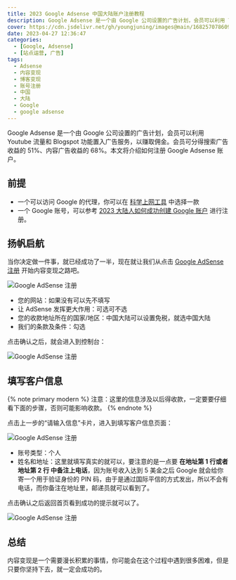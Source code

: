 ```yaml
---
title: 2023 Google Adsense 中国大陆账户注册教程
description: Google Adsense 是一个由 Google 公司设置的广告计划，会员可以利用 Youtube 流量和 Blogspot 功能置入广告服务，以赚取佣金。会员可分得搜索广告收益的51%、内容广告收益的68%。本文将介绍如何注册 Google Adsense 账户。
cover: https://cdn.jsdelivr.net/gh/youngjuning/images@main/1682570786092.png
date: 2023-04-27 12:36:47
categories:
  - [Google, Adsense]
  - [站点运营, 广告]
tags:
  - Adsense
  - 内容变现
  - 博客变现
  - 账号注册
  - 中国
  - 大陆
  - Google
  - google adsense
---
```


Google Adsense 是一个由 Google 公司设置的广告计划，会员可以利用 Youtube 流量和 Blogspot 功能置入广告服务，以赚取佣金。会员可分得搜索广告收益的 51%、内容广告收益的 68%。本文将介绍如何注册 Google Adsense 账户。

## 前提

- 一个可以访问 Google 的代理，你可以在 [科学上网工具](https://youngjuning.js.org/vpn/) 中选择一款
- 一个 Google 账号，可以参考 [2023 大陆人如何成功创建 Google 账户](https://youngjuning.js.org/382c92b68823/) 进行注册。

## 扬帆启航

当你决定做一件事，就已经成功了一半，现在就让我们从点击 [Google AdSense 注册](https://adsense.google.com/adsense/signup/create?referer=https://adsense.google.com/start/&sac=true&pli=1&authuser=0) 开始内容变现之路吧。

![Google AdSense 注册](https://cdn.jsdelivr.net/gh/youngjuning/images@main/1682570658242.png)

- 您的网站：如果没有可以先不填写
- 让 AdSense 发挥更大作用：可选可不选
- 您的收款地址所在的国家/地区：中国大陆可以设置免税，就选中国大陆
- 我们的条款及条件：勾选

点击确认之后，就会进入到控制台：

![Google AdSense 注册](https://cdn.jsdelivr.net/gh/youngjuning/images@main/1682571240158.png)

## 填写客户信息

{% note primary modern %}
注意：这里的信息涉及以后得收款，一定要要仔细看下面的步骤，否则可能影响收款。
{% endnote %}

点击上一步的“请输入信息”卡片，进入到填写客户信息页面：

![Google AdSense 注册](https://cdn.jsdelivr.net/gh/youngjuning/images@main/1682571783990.png)

- 账号类型：个人
- 姓名和地址：这里就填写真实的就可以，要注意的是一点要 **在地址第 1 行或者地址第 2 行 中备注上电话**，因为账号收入达到 5 美金之后 Google 就会给你寄一个用于验证身份的 PIN 码，由于是通过国际平信的方式发出，所以不会有电话，而你备注在地址里，邮递员就可以看到了。

点击确认之后返回首页看到成功的提示就可以了。

![Google AdSense 注册](https://cdn.jsdelivr.net/gh/youngjuning/images@main/1682572039101.png)

## 总结

内容变现是一个需要漫长积累的事情，你可能会在这个过程中遇到很多困难，但是只要你坚持下去，就一定会成功的。

